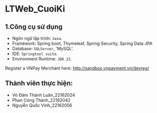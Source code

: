 # LTWeb_CuoiKi
## 1.Công cụ sử dụng
+ Ngôn ngữ lập trình: `Java`.
+ Framework: Spring boot, Thymeleaf, Spring Security, Spring Data JPA
+ Database: `SQLServer`, 'MySQL'.
+ IDE: `Springtool suite`.
+ Environment Runtime: `JDK 22`.


Register a VNPay Merchant here: http://sandbox.vnpayment.vn/devreg/


## Thành viên thực hiện:
+ Võ Đàm Thành Luân_22162024
+ Phan Công Thành_22162042
+ Nguyễn Quốc Vinh_22162056
